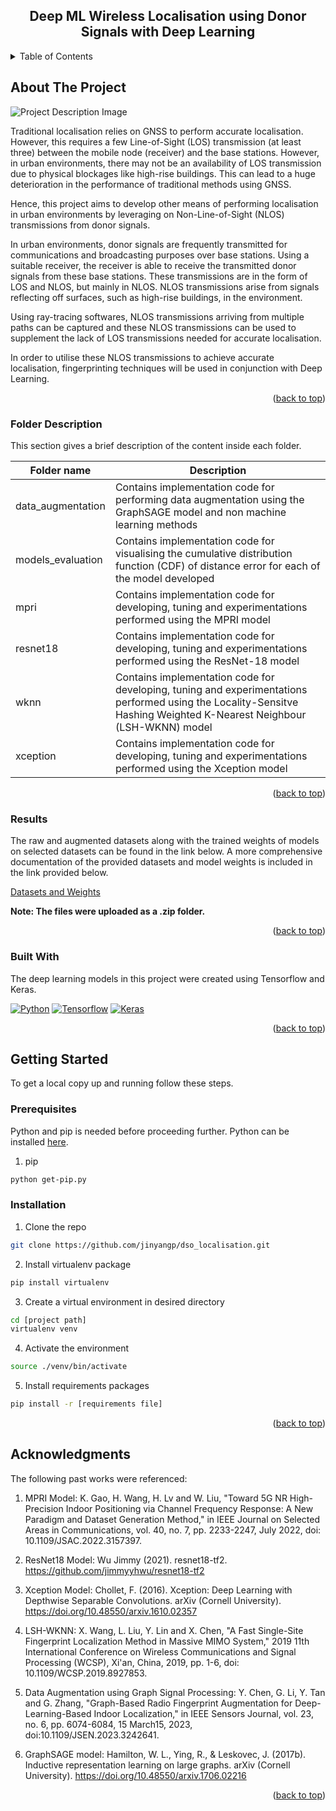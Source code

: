 <a name="readme-top"></a>

<!-- PROJECT LOGO -->
<div align="center">
  <h2>Deep ML Wireless Localisation using Donor Signals with Deep Learning</h2>
</div>

<!-- TABLE OF CONTENTS -->
<details>
  <summary>Table of Contents</summary>
  <ol>
    <li>
      <a href="#about-the-project">About The Project</a>
      <ul>
        <li><a href="#folder-description">Folder Description</a></li>
        <li><a href="#results">Results</a></li>
        <li><a href="#built-with">Built With</a></li>
      </ul>
    </li>
    <li>
      <a href="#getting-started">Getting Started</a>
      <ul>
        <li><a href="#prerequisites">Prerequisites</a></li>
        <li><a href="#installation">Installation</a></li>
      </ul>
    </li>
    <li><a href="#acknowledgments">Acknowledgments</a></li>
  </ol>
</details>

<!-- ABOUT THE PROJECT -->
## About The Project

![Project Description Image](https://github.com/jinyangp/dso_localisation/assets/85600715/5e282476-2c61-46c7-ac19-d425cbefb4b0)

Traditional localisation relies on GNSS to perform accurate localisation. However, this requires a few Line-of-Sight (LOS) transmission (at least three) between the mobile node (receiver) and the base stations. However, in urban environments, there may not be an availability of LOS transmission due to physical blockages like high-rise buildings. This can lead to a huge deterioration in the performance of traditional methods using GNSS.

Hence, this project aims to develop other means of performing localisation in urban environments by leveraging on Non-Line-of-Sight (NLOS) transmissions from donor signals.

In urban environments, donor signals are frequently transmitted for communications and broadcasting purposes over base stations. Using a suitable receiver, the receiver is able to receive the transmitted donor signals from these base stations. These transmissions are in the form of LOS and NLOS, but mainly in NLOS. NLOS transmissions arise from signals reflecting off surfaces, such as high-rise buildings, in the environment.

Using ray-tracing softwares, NLOS transmissions arriving from multiple paths can be captured and these NLOS transmissions can be used to supplement the lack of LOS transmissions needed for accurate localisation.

In order to utilise these NLOS transmissions to achieve accurate localisation, fingerprinting techniques will be used in conjunction with Deep Learning.  

<p align="right">(<a href="#readme-top">back to top</a>)</p>

### Folder Description

This section gives a brief description of the content inside each folder.

| Folder name | Description |
| ----------- | ----------- |
| data_augmentation | Contains implementation code for performing data augmentation using the GraphSAGE model and non machine learning methods |
| models_evaluation | Contains implementation code for visualising the cumulative distribution function (CDF) of distance error for each of the model developed |
| mpri | Contains implementation code for developing, tuning and experimentations performed using the MPRI model |
| resnet18 | Contains implementation code for developing, tuning and experimentations performed using the ResNet-18 model |
| wknn | Contains implementation code for developing, tuning and experimentations performed using the Locality-Sensitve Hashing Weighted K-Nearest Neighbour (LSH-WKNN) model |
| xception | Contains implementation code for developing, tuning and experimentations performed using the Xception model |

<p align="right">(<a href="#readme-top">back to top</a>)</p>

### Results

The raw and augmented datasets along with the trained weights of models on selected datasets can be found in the link below.
A more comprehensive documentation of the provided datasets and model weights is included in the link provided below.

[Datasets and Weights](https://drive.google.com/file/d/1rf1ddxMqUGHHmMdavZGxHp8ri43ERqgR/view?usp=sharing)

**Note: The files were uploaded as a .zip folder.**

<p align="right">(<a href="#readme-top">back to top</a>)</p>

### Built With

The deep learning models in this project were created using Tensorflow and Keras.

[![Python][Python-img]][Python-url] [![Tensorflow][Tensorflow-img]][Tensorflow-url] [![Keras][Keras-img]][Keras-url]

<p align="right">(<a href="#readme-top">back to top</a>)</p>

<!-- GETTING STARTED -->
## Getting Started

To get a local copy up and running follow these steps.

### Prerequisites

Python and pip is needed before proceeding further. Python can be installed [here](Python-url).

1. pip
```sh
python get-pip.py
```

### Installation

1. Clone the repo
```sh
git clone https://github.com/jinyangp/dso_localisation.git
```

2. Install virtualenv package
```sh
pip install virtualenv
```

3. Create a virtual environment in desired directory
```sh
cd [project path]
virtualenv venv
```

4. Activate the environment
```sh
source ./venv/bin/activate
```

5. Install requirements packages
```sh
pip install -r [requirements file]
```
   
<p align="right">(<a href="#readme-top">back to top</a>)</p>

<!-- ACKNOWLEDGMENTS -->
## Acknowledgments

The following past works were referenced:

1. MPRI Model: K. Gao, H. Wang, H. Lv and W. Liu, "Toward 5G NR High-Precision Indoor Positioning via Channel Frequency Response: A New Paradigm and Dataset Generation Method," in IEEE Journal on Selected Areas in Communications, vol. 40, no. 7, pp. 2233-2247, July 2022, doi: 10.1109/JSAC.2022.3157397.

2. ResNet18 Model: Wu Jimmy (2021). resnet18-tf2. https://github.com/jimmyyhwu/resnet18-tf2

3. Xception Model: Chollet, F. (2016). Xception: Deep Learning with Depthwise Separable Convolutions. arXiv (Cornell University). https://doi.org/10.48550/arxiv.1610.02357
   
4. LSH-WKNN: X. Wang, L. Liu, Y. Lin and X. Chen, "A Fast Single-Site Fingerprint Localization Method in Massive MIMO System," 2019 11th International Conference on Wireless Communications and Signal Processing (WCSP), Xi'an, China, 2019, pp. 1-6, doi: 10.1109/WCSP.2019.8927853.

5. Data Augmentation using Graph Signal Processing: Y. Chen, G. Li, Y. Tan and G. Zhang, "Graph-Based Radio Fingerprint Augmentation for Deep-Learning-Based Indoor Localization," in IEEE Sensors Journal, vol. 23, no. 6, pp. 6074-6084, 15 March15, 2023, doi:10.1109/JSEN.2023.3242641.
   
6. GraphSAGE model: Hamilton, W. L., Ying, R., & Leskovec, J. (2017b). Inductive representation learning on large graphs. arXiv (Cornell University). https://doi.org/10.48550/arxiv.1706.02216


<p align="right">(<a href="#readme-top">back to top</a>)</p>

<!-- MARKDOWN LINKS & IMAGES -->
[Python-img]: https://img.shields.io/badge/Python-14354C?style=for-the-badge&logo=python&logoColor=white
[Python-url]: https://www.python.org/
[Tensorflow-img]: https://img.shields.io/badge/TensorFlow-FF6F00?style=for-the-badge&logo=tensorflow&logoColor=white
[Tensorflow-url]: https://www.tensorflow.org/
[Keras-img]: https://img.shields.io/badge/Keras-D00000?style=for-the-badge&logo=keras&logoColor=white
[Keras-url]: https://keras.io/
